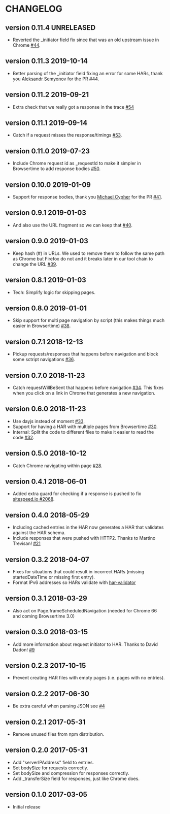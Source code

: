 # CHANGELOG

version 0.11.4 UNRELEASED
-------------------------
* Reverted the _initiator field fix since that was an old upstream issue in Chrome [#44](https://github.com/sitespeedio/chrome-har/pull/44).

version 0.11.3 2019-10-14
-------------------------
* Better parsing of the _initiator field fixing an error for some HARs, thank you  [Aleksandr Semyonov](https://github.com/juvirez) for the PR [#44](https://github.com/sitespeedio/chrome-har/pull/44).

version 0.11.2 2019-09-21
-------------------------
* Extra check that we really got a response in the trace [#54](https://github.com/sitespeedio/chrome-har/pull/54)

version 0.11.1 2019-09-14
-------------------------
* Catch if a request misses the response/timings [#53](https://github.com/sitespeedio/chrome-har/pull/53).

version 0.11.0 2019-07-23
-------------------------
* Include Chrome request id as _requestId to make it simpler in Browsertime to add response bodies  [#50](https://github.com/sitespeedio/chrome-har/pull/50).

version 0.10.0 2019-01-09
-------------------------
* Support for response bodies, thank you [Michael Cypher](https://github.com/mikeecb) for the PR [#41](https://github.com/sitespeedio/chrome-har/pull/41).

version 0.9.1 2019-01-03
-------------------------
* And also use the URL fragment so we can keep that [#40](https://github.com/sitespeedio/chrome-har/pull/40).

version 0.9.0 2019-01-03
-------------------------
* Keep hash (#) in URLs. We used to remove them to follow the same path as Chrome but Firefox do not and it breaks later in our tool chain to change the URL [#39](https://github.com/sitespeedio/chrome-har/pull/39).

version 0.8.1 2019-01-03
-------------------------
* Tech: Simplify logic for skipping pages.

version 0.8.0 2019-01-01
-------------------------
* Skip support for multi page navigation by script (this makes things much easier in Browsertime) [#38](https://github.com/sitespeedio/chrome-har/pull/38).

version 0.7.1 2018-12-13
-------------------------
* Pickup requests/responses that happens before navigation and block some sctript navigations [#36](https://github.com/sitespeedio/chrome-har/pull/36).

version 0.7.0 2018-11-23
-------------------------
* Catch requestWillBeSent that happens before navigation [#34](https://github.com/sitespeedio/chrome-har/pull/34). This fixes when you click on a link in Chrome that generates a new navigation.

version 0.6.0 2018-11-23
-------------------------
* Use dayjs instead of moment [#33](https://github.com/sitespeedio/chrome-har/pull/33).
* Support for having a HAR with multiple pages from Browsertime [#30](https://github.com/sitespeedio/chrome-har/pull/30).
* Internal: Split the code to different files to make it easier to read the code [#32](https://github.com/sitespeedio/chrome-har/pull/32).


version 0.5.0 2018-10-12
-------------------------
* Catch Chrome navigating within page [#28](https://github.com/sitespeedio/chrome-har/pull/28).

version 0.4.1 2018-06-01
-------------------------
* Added extra guard for checking if a response is pushed to fix [sitespeed.io #2068](https://github.com/sitespeedio/sitespeed.io/issues/2068).

version 0.4.0 2018-05-29
-------------------------
* Including cached entries in the HAR now generates a HAR that validates against the HAR schema.
* Include responses that were pushed with HTTP2. Thanks to Martino Trevisan! [#21](https://github.com/sitespeedio/chrome-har/pull/21)

version 0.3.2 2018-04-07
-------------------------
* Fixes for situations that could result in incorrect HARs (missing startedDateTime or missing first entry).
* Format IPv6 addresses so HARs validate with [har-validator](https://github.com/ahmadnassri/har-validator)

version 0.3.1 2018-03-29
-------------------------
* Also act on Page.frameScheduledNavigation (needed for Chrome 66 and coming Browsertime 3.0)

version 0.3.0 2018-03-15
-------------------------
* Add more information about request initiator to HAR. Thanks to David Dadon! [#9](https://github.com/sitespeedio/chrome-har/pull/9)

version 0.2.3 2017-10-15
-------------------------
* Prevent creating HAR files with empty pages (i.e. pages with no entries).

version 0.2.2 2017-06-30
-------------------------
* Be extra careful when parsing JSON see [#4](https://github.com/sitespeedio/chrome-har/issues/4)

version 0.2.1 2017-05-31
-------------------------
* Remove unused files from npm distribution.

version 0.2.0 2017-05-31
-------------------------
* Add "serverIPAddress" field to entries.
* Set bodySize for requests correctly.
* Set bodySize and compression for responses correctly.
* Add _transferSize field for responses, just like Chrome does.

version 0.1.0 2017-03-05
-------------------------
* Initial release

